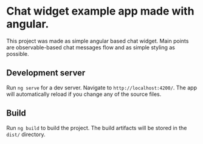# Chat widget example app made with angular.

This project was made as simple angular based chat widget. Main points are observable-based chat messages flow and as simple styling as possible.

## Development server

Run `ng serve` for a dev server. Navigate to `http://localhost:4200/`. The app will automatically reload if you change any of the source files.

## Build

Run `ng build` to build the project. The build artifacts will be stored in the `dist/` directory.
